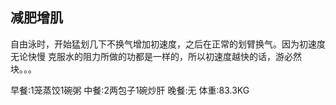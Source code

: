 ## 减肥增肌 ##

自由泳时，开始猛划几下不换气增加初速度，之后在正常的划臂换气。因为初速度无论快慢
克服水的阻力所做的功都是一样的，所以初速度越快的话，游必然块。。。

早餐:1笼蒸饺1碗粥
中餐:2两包子1碗炒肝
晚餐:无
体重:83.3KG

